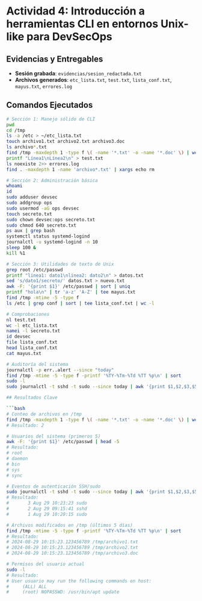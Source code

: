 # Actividad 4: Introducción a herramientas CLI en entornos Unix-like para DevSecOps

## Evidencias y Entregables
- **Sesión grabada**: `evidencias/sesion_redactada.txt`
- **Archivos generados**: `etc_lista.txt`, `test.txt`, `lista_conf.txt`, `mayus.txt`, `errores.log`

## Comandos Ejecutados
```bash
# Sección 1: Manejo sólido de CLI
pwd
cd /tmp
ls -a /etc > ~/etc_lista.txt
touch archivo1.txt archivo2.txt archivo3.doc
ls archivo*.txt
find /tmp -maxdepth 1 -type f \( -name '*.txt' -o -name '*.doc' \) | wc -l
printf "Línea1\nLínea2\n" > test.txt
ls noexiste 2>> errores.log
find . -maxdepth 1 -name 'archivo*.txt' | xargs echo rm

# Sección 2: Administración básica
whoami
id
sudo adduser devsec
sudo addgroup ops
sudo usermod -aG ops devsec
touch secreto.txt
sudo chown devsec:ops secreto.txt
sudo chmod 640 secreto.txt
ps aux | grep bash
systemctl status systemd-logind
journalctl -u systemd-logind -n 10
sleep 100 &
kill %1

# Sección 3: Utilidades de texto de Unix
grep root /etc/passwd
printf "linea1: dato1\nlinea2: dato2\n" > datos.txt
sed 's/dato1/secreto/' datos.txt > nuevo.txt
awk -F: '{print $1}' /etc/passwd | sort | uniq
printf "hola\n" | tr 'a-z' 'A-Z' | tee mayus.txt
find /tmp -mtime -5 -type f
ls /etc | grep conf | sort | tee lista_conf.txt | wc -l

# Comprobaciones
nl test.txt
wc -l etc_lista.txt
namei -l secreto.txt
id devsec
file lista_conf.txt
head lista_conf.txt
cat mayus.txt

# Auditoría del sistema
journalctl -p err..alert --since "today"
find /tmp -mtime -5 -type f -printf '%TY-%Tm-%Td %TT %p\n' | sort
sudo -l
sudo journalctl -t sshd -t sudo --since today | awk '{print $1,$2,$3,$5}' | sort | uniq -c | sort -nr

## Resultados Clave

```bash
# Conteo de archivos en /tmp
find /tmp -maxdepth 1 -type f \( -name '*.txt' -o -name '*.doc' \) | wc -l
# Resultado: 2

# Usuarios del sistema (primeros 5)
awk -F: '{print $1}' /etc/passwd | head -5
# Resultado:
# root
# daemon
# bin
# sys
# sync

# Eventos de autenticación SSH/sudo
sudo journalctl -t sshd -t sudo --since today | awk '{print $1,$2,$3,$5}' | sort | uniq -c | sort -nr
# Resultado:
#       3 Aug 29 10:23:23 sudo
#       2 Aug 29 09:15:41 sshd
#       1 Aug 29 10:20:15 sudo

# Archivos modificados en /tmp (últimos 5 días)
find /tmp -mtime -5 -type f -printf '%TY-%Tm-%Td %TT %p\n' | sort
# Resultado:
# 2024-08-29 10:15:23.123456789 /tmp/archivo1.txt
# 2024-08-29 10:15:23.123456789 /tmp/archivo2.txt
# 2024-08-29 10:15:23.123456789 /tmp/archivo3.doc

# Permisos del usuario actual
sudo -l
# Resultado:
# User usuario may run the following commands on host:
#     (ALL) ALL
#     (root) NOPASSWD: /usr/bin/apt update